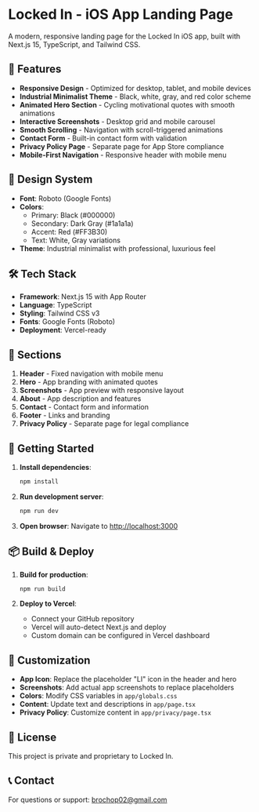 # Locked In - iOS App Landing Page

A modern, responsive landing page for the Locked In iOS app, built with Next.js 15, TypeScript, and Tailwind CSS.

## 🚀 Features

- **Responsive Design** - Optimized for desktop, tablet, and mobile devices
- **Industrial Minimalist Theme** - Black, white, gray, and red color scheme
- **Animated Hero Section** - Cycling motivational quotes with smooth animations
- **Interactive Screenshots** - Desktop grid and mobile carousel
- **Smooth Scrolling** - Navigation with scroll-triggered animations
- **Contact Form** - Built-in contact form with validation
- **Privacy Policy Page** - Separate page for App Store compliance
- **Mobile-First Navigation** - Responsive header with mobile menu

## 🎨 Design System

- **Font**: Roboto (Google Fonts)
- **Colors**: 
  - Primary: Black (#000000)
  - Secondary: Dark Gray (#1a1a1a)
  - Accent: Red (#FF3B30)
  - Text: White, Gray variations
- **Theme**: Industrial minimalist with professional, luxurious feel

## 🛠️ Tech Stack

- **Framework**: Next.js 15 with App Router
- **Language**: TypeScript
- **Styling**: Tailwind CSS v3
- **Fonts**: Google Fonts (Roboto)
- **Deployment**: Vercel-ready

## 📱 Sections

1. **Header** - Fixed navigation with mobile menu
2. **Hero** - App branding with animated quotes
3. **Screenshots** - App preview with responsive layout
4. **About** - App description and features
5. **Contact** - Contact form and information
6. **Footer** - Links and branding
7. **Privacy Policy** - Separate page for legal compliance

## 🚀 Getting Started

1. **Install dependencies**:
   ```bash
   npm install
   ```

2. **Run development server**:
   ```bash
   npm run dev
   ```

3. **Open browser**:
   Navigate to [http://localhost:3000](http://localhost:3000)

## 📦 Build & Deploy

1. **Build for production**:
   ```bash
   npm run build
   ```

2. **Deploy to Vercel**:
   - Connect your GitHub repository
   - Vercel will auto-detect Next.js and deploy
   - Custom domain can be configured in Vercel dashboard

## 🔧 Customization

- **App Icon**: Replace the placeholder "LI" icon in the header and hero
- **Screenshots**: Add actual app screenshots to replace placeholders
- **Colors**: Modify CSS variables in `app/globals.css`
- **Content**: Update text and descriptions in `app/page.tsx`
- **Privacy Policy**: Customize content in `app/privacy/page.tsx`

## 📄 License

This project is private and proprietary to Locked In.

## 📞 Contact

For questions or support: brochop02@gmail.com
